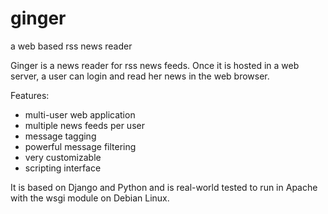 # ginger
a web based rss news reader

Ginger is a news reader for rss news feeds. Once it is hosted in
a web server, a user can login and read her news in the web browser.

Features:

- multi-user web application
- multiple news feeds per user
- message tagging
- powerful message filtering
- very customizable
- scripting interface

It is based on Django and Python and is real-world tested to run in Apache with the wsgi module on Debian Linux.
